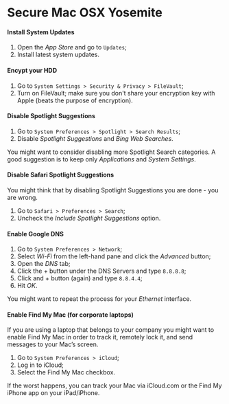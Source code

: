 # Secure Mac OSX Yosemite

#### Install System Updates

1. Open the _App Store_ and go to `Updates`;
2. Install latest system updates.

#### Encypt your HDD

1. Go to `System Settings > Security & Privacy > FileVault`;
2. Turn on FileVault; make sure you don't share your encryption key with Apple (beats the purpose of encryption).

#### Disable Spotlight Suggestions
  
1. Go to `System Preferences > Spotlight > Search Results`;
2. Disable _Spotlight Suggestions_ and _Bing Web Searches_.
    
You might want to consider disabling more Spotlight Search categories. A good suggestion is to keep only _Applications_ and _System Settings_.

#### Disable Safari Spotlight Suggestions
  
You might think that by disabling Spotlight Suggestions you are done  - you are wrong.
  
1. Go to `Safari > Preferences > Search`;
2. Uncheck the _Include Spotlight Suggestions_ option.

#### Enable Google DNS
  
1. Go to `System Preferences > Network`;
2. Select _Wi-Fi_ from the left-hand pane and click the _Advanced_ button;
3. Open the _DNS_ tab;
4. Click the + button under the DNS Servers and type `8.8.8.8`;
5. Click and + button (again) and type `8.8.4.4`;
6. Hit _OK_.
  
You might want to repeat the process for your _Ethernet_ interface.

#### Enable Find My Mac (for corporate laptops)

If you are using a laptop that belongs to your company you might want to enable Find My Mac in order to track it, remotely lock it, and send messages to your Mac’s screen.

1. Go to `System Preferences > iCloud`;
2. Log in to iCloud;
3. Select the Find My Mac checkbox.

If the worst happens, you can track your Mac via iCloud.com or the Find My iPhone app on your iPad/iPhone.
